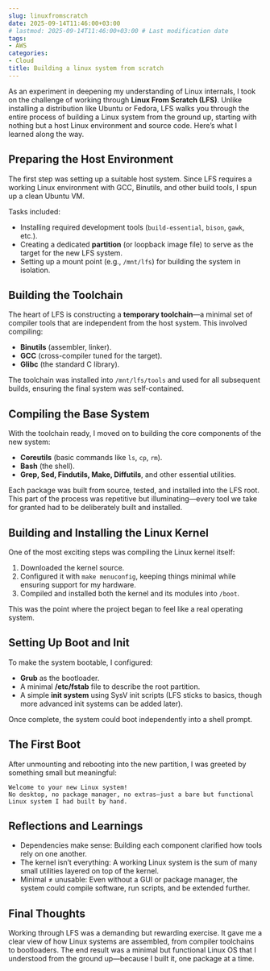 ```yaml
---
slug: linuxfromscratch
date: 2025-09-14T11:46:00+03:00
# lastmod: 2025-09-14T11:46:00+03:00 # Last modification date
tags:
- AWS
categories:
- Cloud
title: Building a linux system from scratch
---
```


As an experiment in deepening my understanding of Linux internals, I took on the challenge of working through **Linux From Scratch (LFS)**. Unlike installing a distribution like Ubuntu or Fedora, LFS walks you through the entire process of building a Linux system from the ground up, starting with nothing but a host Linux environment and source code. Here’s what I learned along the way.

## Preparing the Host Environment
The first step was setting up a suitable host system. Since LFS requires a working Linux environment with GCC, Binutils, and other build tools, I spun up a clean Ubuntu VM.  

Tasks included:
- Installing required development tools (`build-essential`, `bison`, `gawk`, etc.).  
- Creating a dedicated **partition** (or loopback image file) to serve as the target for the new LFS system.  
- Setting up a mount point (e.g., `/mnt/lfs`) for building the system in isolation.  

## Building the Toolchain
The heart of LFS is constructing a **temporary toolchain**—a minimal set of compiler tools that are independent from the host system. This involved compiling:
- **Binutils** (assembler, linker).  
- **GCC** (cross-compiler tuned for the target).  
- **Glibc** (the standard C library).  

The toolchain was installed into `/mnt/lfs/tools` and used for all subsequent builds, ensuring the final system was self-contained.

## Compiling the Base System
With the toolchain ready, I moved on to building the core components of the new system:
- **Coreutils** (basic commands like `ls`, `cp`, `rm`).  
- **Bash** (the shell).  
- **Grep, Sed, Findutils, Make, Diffutils**, and other essential utilities.  

Each package was built from source, tested, and installed into the LFS root. This part of the process was repetitive but illuminating—every tool we take for granted had to be deliberately built and installed.

## Building and Installing the Linux Kernel
One of the most exciting steps was compiling the Linux kernel itself:
1. Downloaded the kernel source.  
2. Configured it with `make menuconfig`, keeping things minimal while ensuring support for my hardware.  
3. Compiled and installed both the kernel and its modules into `/boot`.  

This was the point where the project began to feel like a real operating system.

## Setting Up Boot and Init
To make the system bootable, I configured:
- **Grub** as the bootloader.  
- A minimal **/etc/fstab** file to describe the root partition.  
- A simple **init system** using SysV init scripts (LFS sticks to basics, though more advanced init systems can be added later).  

Once complete, the system could boot independently into a shell prompt.

## The First Boot
After unmounting and rebooting into the new partition, I was greeted by something small but meaningful:  
```text
Welcome to your new Linux system!
No desktop, no package manager, no extras—just a bare but functional Linux system I had built by hand.
```


## Reflections and Learnings

- Dependencies make sense: Building each component clarified how tools rely on one another.
- The kernel isn’t everything: A working Linux system is the sum of many small utilities layered on top of the kernel.
- Minimal ≠ unusable: Even without a GUI or package manager, the system could compile software, run scripts, and be extended further.

## Final Thoughts

Working through LFS was a demanding but rewarding exercise. It gave me a clear view of how Linux systems are assembled, from compiler toolchains to bootloaders. The end result was a minimal but functional Linux OS that I understood from the ground up—because I built it, one package at a time.
